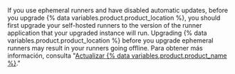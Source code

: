 If you use ephemeral runners and have disabled automatic updates, before you upgrade {% data variables.product.product_location %}, you should first upgrade your self-hosted runners to the version of the runner application that your upgraded instance will run. Upgrading {% data variables.product.product_location %} before you upgrade ephemeral runners may result in your runners going offline. Para obtener más información, consulta "[Actualizar {% data variables.product.product_name %}](/admin/enterprise-management/updating-the-virtual-machine-and-physical-resources/upgrading-github-enterprise-server)."